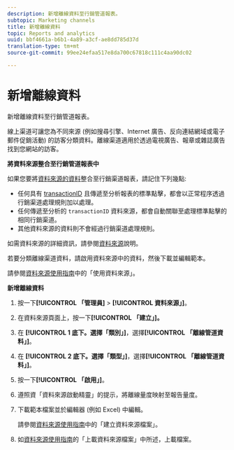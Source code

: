 ```yaml
---
description: 新增離線資料至行銷管道報表。
subtopic: Marketing channels
title: 新增離線資料
topic: Reports and analytics
uuid: bbf4661a-b6b1-4a89-a3cf-ae8dd785d37d
translation-type: tm+mt
source-git-commit: 99ee24efaa517e8da700c67818c111c4aa90dc02

---
```



# 新增離線資料

新增離線資料至行銷管道報表。

線上渠道可讓您為不同來源 (例如搜尋引擎、Internet 廣告、反向連結網域或電子郵件促銷活動) 的訪客分類資料。離線渠道適用於透過電視廣告、報章或雜誌廣告找到您網站的訪客。

**將資料來源整合至行銷管道報表中**

如果您要將[資料來源的資料](https://marketing.adobe.com/resources/help/en_US/sc/datasources/c_faq.html)整合至行銷渠道報表，請記住下列幾點:

* 任何具有 [transactionID](https://marketing.adobe.com/resources/help/en_US/sc/datasources/c_Transaction_ID.html) 且傳遞至分析報表的標準點擊，都會以正常程序透過行銷渠道處理規則加以處理。
* 任何傳遞至分析的 `transactionID` 資料來源，都會自動關聯至處理標準點擊的相同行銷渠道。
* 其他資料來源的資料則不會經過行銷渠道處理規則。

如需資料來源的詳細資訊，請參閱[資料來源](https://marketing.adobe.com/resources/help/en_US/sc/datasources/index.html)說明。

若要分類離線渠道資料，請啟用資料來源中的資料，然後下載並編輯範本。

請參閱[資料來源使用指南](https://marketing.adobe.com/resources/help/en_US/sc/datasources/index.html)中的「使用資料來源」。

**新增離線資料**

1. 按一下&#x200B;**[!UICONTROL 「管理員]** &gt; **[!UICONTROL 資料來源」]**。
1. 在資料來源頁面上，按一下&#x200B;**[!UICONTROL 「建立」]。**
1. 在 **[!UICONTROL 1 底下。選擇「類別」]**，選擇&#x200B;**[!UICONTROL 「離線管道資料」]**。
1. 在 **[!UICONTROL 2 底下。選擇「類型」]**，選擇&#x200B;**[!UICONTROL 「離線管道資料」]**。
1. 按一下&#x200B;**[!UICONTROL 「啟用」]**。
1. 遵照資「資料來源啟動精靈」的提示，將離線量度映射至報告量度。
1. 下載範本檔案並於編輯器 (例如 Excel) 中編輯。

   請參閱[資料來源使用指南](https://marketing.adobe.com/resources/help/en_US/sc/datasources/index.html)中的「建立資料來源檔案」。

1. 如[資料來源使用指南](https://marketing.adobe.com/resources/help/en_US/sc/datasources/index.html)的「上載資料來源檔案」中所述，上載檔案。
